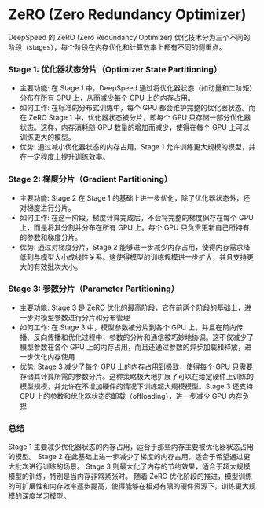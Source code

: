 # ZeRO (Zero Redundancy Optimizer)

DeepSpeed 的 ZeRO (Zero Redundancy Optimizer) 优化技术分为三个不同的阶段（stages），每个阶段在内存优化和计算效率上都有不同的侧重点。

### Stage 1: 优化器状态分片（Optimizer State Partitioning）
- 主要功能: 在 Stage 1 中，DeepSpeed 通过将优化器状态（如动量和二阶矩）分布在所有 GPU 上，从而减少每个 GPU 上的内存占用。
- 如何工作: 在标准的分布式训练中，每个 GPU 都会维护完整的优化器状态。而在 ZeRO Stage 1 中，优化器状态被分片，即每个 GPU 只存储一部分优化器状态。这样，内存消耗随 GPU 数量的增加而减少，使得在每个 GPU 上可以训练更大的模型。
- 优势: 通过减小优化器状态的内存占用，Stage 1 允许训练更大规模的模型，并在一定程度上提升训练效率。


### Stage 2: 梯度分片（Gradient Partitioning）
- 主要功能: Stage 2 在 Stage 1 的基础上进一步优化，除了优化器状态外，还对梯度进行分片。
- 如何工作: 在这一阶段，梯度计算完成后，不会将完整的梯度保存在每个 GPU 上，而是将其分割并分布在所有 GPU 上。每个 GPU 只负责更新自己所持有的参数和梯度分片。
- 优势: 通过对梯度分片，Stage 2 能够进一步减少内存占用，使得内存需求降低到与模型大小成线性关系。这使得模型的训练规模进一步扩大，并且支持更大的有效批次大小。


### Stage 3: 参数分片（Parameter Partitioning）
- 主要功能: Stage 3 是 ZeRO 优化的最高阶段，它在前两个阶段的基础上，进一步对模型参数进行分片和分布管理
- 如何工作: 在 Stage 3 中，模型参数被分片到各个 GPU 上，并且在前向传播、反向传播和优化过程中，参数的分片和通信被巧妙地协调。这不仅减少了模型参数在各个 GPU 上的内存占用，而且还通过参数的异步加载和释放，进一步优化内存使用
- 优势: Stage 3 减少了每个 GPU 上的内存占用到极致，使得每个 GPU 只需要存储其计算所需的参数分片。这种策略极大地扩展了可以在给定硬件上训练的模型规模，并允许在不增加硬件的情况下训练超大规模模型。Stage 3 还支持 CPU 上的参数和优化器状态的卸载（offloading），进一步减少 GPU 内存负担


### 总结
Stage 1 主要减少优化器状态的内存占用，适合于那些内存主要被优化器状态占用的模型。
Stage 2 在此基础上进一步减少了梯度的内存占用，适合于希望通过更大批次进行训练的场景。
Stage 3 则最大化了内存的节约效果，适合于超大规模模型的训练，特别是当内存非常紧张时。
随着 ZeRO 优化阶段的推进，模型训练的可扩展性和内存效率逐步提高，使得能够在相对有限的硬件资源下，训练更大规模的深度学习模型。